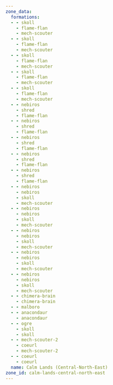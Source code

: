```yaml
---
zone_data:
  formations:
  - - skoll
    - flame-flan
    - mech-scouter
  - - skoll
    - flame-flan
    - mech-scouter
  - - skoll
    - flame-flan
    - mech-scouter
  - - skoll
    - flame-flan
    - mech-scouter
  - - skoll
    - flame-flan
    - mech-scouter
  - - nebiros
    - shred
    - flame-flan
  - - nebiros
    - shred
    - flame-flan
  - - nebiros
    - shred
    - flame-flan
  - - nebiros
    - shred
    - flame-flan
  - - nebiros
    - shred
    - flame-flan
  - - nebiros
    - nebiros
    - skoll
    - mech-scouter
  - - nebiros
    - nebiros
    - skoll
    - mech-scouter
  - - nebiros
    - nebiros
    - skoll
    - mech-scouter
  - - nebiros
    - nebiros
    - skoll
    - mech-scouter
  - - nebiros
    - nebiros
    - skoll
    - mech-scouter
  - - chimera-brain
    - chimera-brain
  - - malboro
  - - anacondaur
    - anacondaur
  - - ogre
    - skoll
    - skoll
  - - mech-scouter-2
    - coeurl
    - mech-scouter-2
  - - coeurl
    - coeurl
  name: Calm Lands (Central-North-East)
zone_id: calm-lands-central-north-east
---
```

